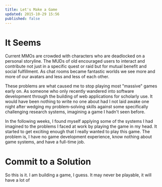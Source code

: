 ```yaml
---
title: Let's Make a Game
updated: 2015-10-29 15:56
published: false
---
```


# It Seems

Current MMOs are crowded with characters who are deadlocked on a personal storyline. 
The MUDs of old encouraged users to interact and contribute not just in a specific
quest or raid but for mutual benefit and social fulfillment. As chat rooms became 
fantastic worlds we see more and more of our avatars and less and less of each other.

These problems are what caused me to stop playing most "massive" games early on.
As someone who only recently wandered into software development through the building
of web applications for scholarly use. It would have been nothing to write no one
about had I not laid awake one night after wedging my problem-solving skills against
some specifically challenging research systems, imagining a game I hadn't seen before.

In the following weeks, I found myself applying some of the systems I had imagined 
to the problems I faced at work by playing the game in my head. It started to get exciting
enough that I really wanted to play this game. The problem is, I have no game development
experience, know nothing about game systems, and have a full-time job.

# Commit to a Solution

So this is it. I am building a game, I guess. It may never be playable, it will have a lot of 
